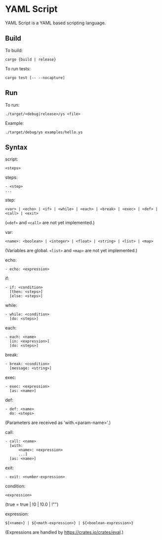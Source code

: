 # YAML Script

YAML Script is a YAML based scripting language.


## Build

To build:

```
cargo {build | release}
```

To run tests:

```
cargo test [-- --nocapture]
```


## Run

To run:

```
./target/<debug|release>/ys <file>
```

Example:

```
./target/debug/ys examples/hello.ys
```


## Syntax

script:
```
<steps>
```

steps:
```
- <step>
...
```

step:
```
<var> | <echo> | <if> | <while> | <each> | <break> | <exec> | <def> | <call> | <exit>
```

(`<def>` and `<call>` are not yet implemented.)

var:
```
<name>: <boolean> | <integer> | <float> | <string> | <list> | <map>
```

(Variables are global. `<list>` and `<map>` are not yet implemented.)

echo:
```
- echo: <expression>
```

if:
```
- if: <condition>
  [then: <steps>]
  [else: <steps>]
```

while:
```
- while: <condition>
  [do: <steps>]
```

each:
```
- each: <name>
  [in: <expression>]
  [do: <steps>]
```

break:
```
- break: <condition>
  [message: <string>]
```

exec:
```
- exec: <expression>
  [as: <name>]
```

def:
```
- def: <name>
  do: <steps>
```

(Parameters are received as 'with.\<param-name>'.)

call:
```
- call: <name>
  [with:
      <name>: <expression>
      ...]
  [as: <name>]
```

exit:
```
- exit: <number-expression>
```

condition:
```
<expression>
```

(true = true | !0 | !0.0 | !"")

expression:
```
${<name>} | ${<math-expression>} | ${<boolean-expression>}
```

(Expressions are handled by https://crates.io/crates/eval.)
